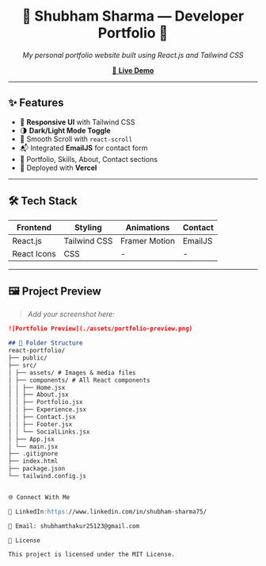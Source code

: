 <h1 align="center">🌟 Shubham Sharma — Developer Portfolio 🌟</h1>

<p align="center">
  <i>My personal portfolio website built using React.js and Tailwind CSS</i>
</p>

<p align="center">
  <a href="https://your-deployed-link.vercel.app/" target="_blank">
    🔗 <strong>Live Demo</strong>
  </a>
</p>

---

## ✨ Features

- 🌈 **Responsive UI** with Tailwind CSS
- 🌗 **Dark/Light Mode Toggle**
- 🔄 Smooth Scroll with `react-scroll`
- 📬 Integrated **EmailJS** for contact form
- 📁 Portfolio, Skills, About, Contact sections
- 🚀 Deployed with **Vercel**

---

## 🛠️ Tech Stack

| Frontend | Styling | Animations | Contact |
|----------|---------|------------|---------|
| React.js | Tailwind CSS | Framer Motion | EmailJS |
| React Icons | CSS | - | - |

---

## 🖼️ Project Preview

> *Add your screenshot here:*
```md
![Portfolio Preview](./assets/portfolio-preview.png)

## 📁 Folder Structure
react-portfolio/
├── public/
├── src/
│ ├── assets/ # Images & media files
│ ├── components/ # All React components
│ │ ├── Home.jsx
│ │ ├── About.jsx
│ │ ├── Portfolio.jsx
│ │ ├── Experience.jsx
│ │ ├── Contact.jsx
│ │ ├── Footer.jsx
│ │ └── SocialLinks.jsx
│ ├── App.jsx
│ └── main.jsx
├── .gitignore
├── index.html
├── package.json
└── tailwind.config.js


🌐 Connect With Me

🔗 LinkedIn:https://www.linkedin.com/in/shubham-sharma75/

📧 Email: shubhamthakur25123@gmail.com

📜 License

This project is licensed under the MIT License.




